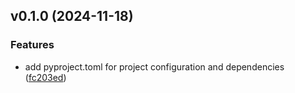 ## v0.1.0 (2024-11-18)

### Features

- add pyproject.toml for project configuration and dependencies ([fc203ed](https://github.com/m/mgjho/bias_scan_py/commit/fc203ede8a07e6236011c14c5f4a99b18359e4ee))
